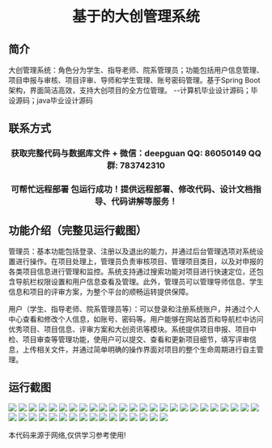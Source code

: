 <p><h1 align="center">基于的大创管理系统</h1></p>

## 简介
大创管理系统：角色分为学生、指导老师、院系管理员；功能包括用户信息管理、项目申报与审核、项目评审、导师和学生管理、账号密码管理。基于Spring Boot架构，界面简洁高效，支持大创项目的全方位管理。    --计算机毕业设计源码；毕设源码；java毕业设计源码


## 联系方式
<p><h3 align="center">获取完整代码与数据库文件 + 微信：deepguan QQ: 86050149 QQ群: 783742310</h3></p>
<p><h3 align="center">可帮忙远程部署 包运行成功！提供远程部署、修改代码、设计文档指导、代码讲解等服务！</h3></p>

## 功能介绍（完整见运行截图）
管理员：基本功能包括登录、注册以及退出的能力，并通过后台管理选项对系统设置进行操作。在项目处理上，管理员负责审核项目、管理项目类目，以及对申报的各类项目信息进行管理和监控。系统支持通过搜索功能对项目进行快速定位，还包含导航栏权限设置和用户信息查看及管理。此外，管理员可以管理导师信息、学生信息和项目的评审方案，为整个平台的顺畅运转提供保障。

用户（学生、指导老师、院系管理员等）：可以登录和注册系统账户，并通过个人中心查看和修改个人信息，如账号、密码等。用户能够在网站首页和导航栏中访问优秀项目、项目信息、评审方案和大创资讯等模块。系统提供项目申报、项目中检、项目审查等管理功能，使用户可以提交、查看和更新项目细节，填写评审信息，上传相关文件，并通过简单明确的操作界面对项目的整个生命周期进行自主管理。


## 运行截图
![](img/001.jpg)
![](img/002.jpg)
![](img/003.jpg)
![](img/004.jpg)
![](img/005.jpg)
![](img/006.jpg)
![](img/007.jpg)
![](img/008.jpg)
![](img/009.jpg)
![](img/010.jpg)
![](img/011.jpg)
![](img/012.jpg)
![](img/013.jpg)
![](img/014.jpg)
![](img/015.jpg)
![](img/016.jpg)
![](img/017.jpg)
![](img/018.jpg)
![](img/019.jpg)
![](img/020.jpg)
![](img/021.jpg)
![](img/022.jpg)
![](img/023.jpg)
![](img/024.jpg)
![](img/025.jpg)
![](img/026.jpg)
![](img/027.jpg)
![](img/028.jpg)
![](img/029.jpg)
![](img/030.jpg)
![](img/031.jpg)
![](img/032.jpg)
![](img/033.jpg)
![](img/034.jpg)
![](img/035.jpg)
![](img/036.jpg)
![](img/037.jpg)
![](img/038.jpg)
![](img/039.jpg)
![](img/040.jpg)
![](img/041.jpg)

<p>本代码来源于网络,仅供学习参考使用!</p>
